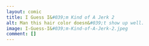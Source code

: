 ```yaml
---
layout: comic
title: I Guess I&#039;m Kind of A Jerk 2
alt: Man this hair color doesn&#039;t show up well.
image: I-Guess-I&#039;m-Kind-of-A-Jerk-2.jpeg
comment: []
---
```

